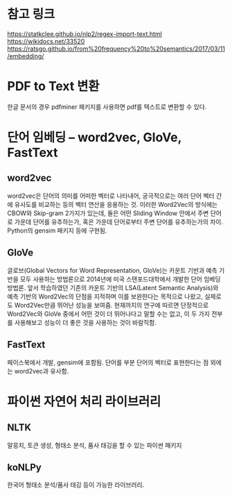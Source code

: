# 참고 링크
https://statkclee.github.io/nlp2/regex-import-text.html
https://wikidocs.net/33520
https://ratsgo.github.io/from%20frequency%20to%20semantics/2017/03/11/embedding/

# PDF to Text 변환
한글 문서의 경우 pdfminer 패키지를 사용하면 pdf를 텍스트로 변환할 수 있다.

# 단어 임베딩 – word2vec, GloVe, FastText
## word2vec
word2vec은 단어의 의미를 어떠한 벡터로 나타내어, 궁극적으로는 여러 단어 벡터 간에 유사도를 비교하는 등의 벡터 연산을 응용하는 것. 이러한 Word2Vec의 방식에는 CBOW와 Skip-gram 2가지가 있는데, 둘은 어떤 Sliding Window 안에서 주변 단어로 가운데 단어를 유추하는가, 혹은 가운데 단어로부터 주변 단어를 유추하는가의 차이. Python의 gensim 패키지 등에 구현됨.
## GloVe
글로브(Global Vectors for Word Representation, GloVe)는 카운트 기반과 예측 기반을 모두 사용하는 방법론으로 2014년에 미국 스탠포드대학에서 개발한 단어 임베딩 방법론. 앞서 학습하였던 기존의 카운트 기반의 LSA(Latent Semantic Analysis)와 예측 기반의 Word2Vec의 단점을 지적하며 이를 보완한다는 목적으로 나왔고, 실제로도 Word2Vec만큼 뛰어난 성능을 보여줌. 현재까지의 연구에 따르면 단정적으로 Word2Vec와 GloVe 중에서 어떤 것이 더 뛰어나다고 말할 수는 없고, 이 두 가지 전부를 사용해보고 성능이 더 좋은 것을 사용하는 것이 바람직함.
## FastText
페이스북에서 개발, gensim에 포함됨. 단어를 부분 단어의 벡터로 표현한다는 점 외에는 word2vec과 유사함.

# 파이썬 자연어 처리 라이브러리
## NLTK
말뭉치, 토큰 생성, 형태소 분석, 품사 태깅을 할 수 있는 파이썬 패키지
## koNLPy
한국어 형태소 분석/품사 태깅 등이 가능한 라이브러리.